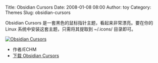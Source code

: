 Title: Obsidian Cursors
Date: 2008-01-08 08:00
Author: toy
Category: Themes
Slug: obsidian-cursors

Obsidian Cursors 是一套黑色的鼠标指针主题，看起来非常漂亮。要在你的
Linux 系统中安装这套主题，只需将其提取到 ~/.icons/ 目录即可。

[![Obsidian
Cursors](http://i.linuxtoy.org/i/2008/01/obsidian-cursors-thumb.png)](http://i.linuxtoy.org/i/2008/01/obsidian-cursors.png)

- 作者/ECHM  
- [下载 Obsidian
Cursors](http://www.gnome-look.org/content/show.php/Obsidian+Cursors?content=73135)
